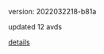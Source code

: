 version: 2022032218-b81a

updated 12 avds

[details](https://github.com/0x74f917491bfa7ebfa379/ali_avd_db/blob/master/change_log/2022/03/22/18/b81a.txt)
